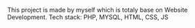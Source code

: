 This project is made by myself which is totaly base on Website Development.
Tech stack: PHP, MYSQL, HTML, CSS, JS
